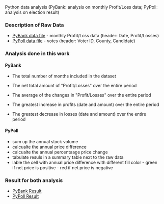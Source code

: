 Python data analysis 
(PyBank: analysis on monthly Profit/Loss data; 
 PyPoll: analysis on election result)

### Description of Raw Data

* [PyBank data file](PyBank/Resources/budget_data.csv) - monthly Profit/Loss data (header: Date, Profit/Losses)
* [PyPoll data file](PyPoll/Resources/election_data.csv) - votes (header: Voter ID, County, Candidate)


 ### Analysis done in this work

 #### PyBank
 
  * The total number of months included in the dataset

  * The net total amount of "Profit/Losses" over the entire period

  * The average of the changes in "Profit/Losses" over the entire period

  * The greatest increase in profits (date and amount) over the entire period

  * The greatest decrease in losses (date and amount) over the entire period

 #### PyPoll
  - sum up the annual stock volume 
  - calcualte the annual price difference
  - calcualte the annual percentaage price change
  - tabulate resuls in a summary table next to the raw data 
  - lable the cell with annual price difference with different fill color
  		- green if net price is positive
  		- red if net price is negative 

### Result for both analysis
* [PyBank Result](PyBank/summary.txt)
* [PyPoll Result](PyPoll/summary.txt)
